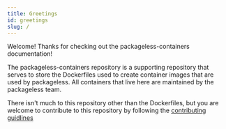 ```yaml
---
title: Greetings
id: greetings
slug: /
---
```


Welcome! Thanks for checking out the packageless-containers documentation!

The packageless-containers repository is a supporting repository that serves to store the Dockerfiles used to create container images that are used by packageless. All containers that live here are maintained by the packageless team.

There isn't much to this repository other than the Dockerfiles, but you are welcome to contribute to this repository by following the [contributing guidlines](contributing.md)